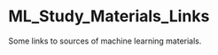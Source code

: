 ML_Study_Materials_Links
========================

Some links to sources of machine learning materials.
